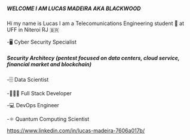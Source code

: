 #####	WELCOME I AM LUCAS MADEIRA AKA BLACKWOOD 
Hi my name is Lucas I am a Telecomunications Engineering student 📡 at UFF  in Niteroi RJ 🇧🇷

-🖥️ Cyber Security Specialist

#####      Security Architecy (pentest focused on data centers, cloud service, financial market and blockchain)
  
-🗄️  Data Scientist 
    
-🧑🏿‍💻 Full Stack Developer

-💻 DevOps Engineer 

-⚛️ Quantum Computing Scientist

https://www.linkedin.com/in/lucas-madeira-7606a017b/
